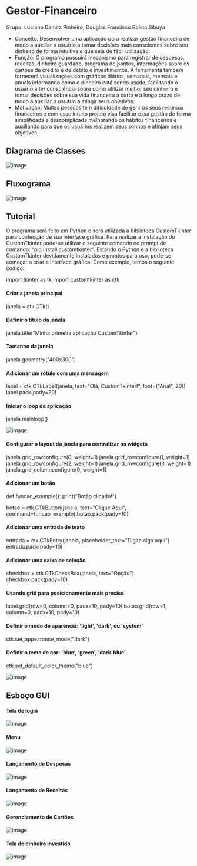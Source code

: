 # Gestor-Financeiro
Grupo: Luciano Damitz Pinheiro, Douglas Francisco Bolina Sibuya
 - Conceito: Desenvolver uma aplicação para realizar gestão financeira de modo a auxiliar o usuário a tomar decisões mais conscientes sobre seu dinheiro de forma intuitiva e que seja de fácil utilização. 
 - Função: O programa possuirá mecanismo para registrar de despesas, receitas, dinheiro guardado, programa de pontos, informações sobre os cartões de crédito e de débito e investimentos. A ferramenta também fornecerá visualizações com gráficos diários, semanais, mensais e anuais informando como o dinheiro está sendo usado, facilitando o usuário a ter consciência sobre como utilizar melhor seu dinheiro e tomar decisões sobre sua vida financeira a curto e a longo prazo de  modo a auxiliar o usuário a atingir seus objetivos. 
 - Motivação: Muitas pessoas têm dificuldade de gerir os seus recursos financeiros e com esse intuito projeto visa facilitar essa gestão de forma simplificada e descomplicada melhorando os hábitos financeiros e auxiliando para que os usuários realizem seus sonhos e atinjam seus objetivos.


## Diagrama de Classes
![image](.images/Diagrama_de_Classe_e_Relacionamento.png)

## Fluxograma
![image](.images/Fluxograma.png)

## Tutorial
O programa será feito em Python e será utilizada a biblioteca CustomTkinter para confecção de sua interface gráfica. Para realizar a instalação do CustomTkinter pode-se utilizar o seguinte comando no prompt de comando: “pip install customtkinter”. Estando o Python e a biblioteca CustomTkinter devidamente instalados e prontos para uso, pode-se começar a criar a interface gráfica. Como exemplo, temos o seguinte código:

import tkinter as tk
import customtkinter as ctk

#### Criar a janela principal
janela = ctk.CTk()

#### Definir o título da janela
janela.title("Minha primeira aplicação CustomTkinter")

#### Tamanho da janela
janela.geometry("400x300")

#### Adicionar um rótulo com uma mensagem
label = ctk.CTkLabel(janela, text="Olá, CustomTkinter!", font=("Arial", 20))
label.pack(pady=20)

#### Iniciar o loop da aplicação
janela.mainloop()

![image](.images/tutorial_janela.png)

#### Configurar o layout da janela para centralizar os widgets
janela.grid_rowconfigure(0, weight=1)
janela.grid_rowconfigure(1, weight=1)
janela.grid_rowconfigure(2, weight=1)
janela.grid_rowconfigure(3, weight=1)
janela.grid_columnconfigure(0, weight=1)

#### Adicionar um botão
def funcao_exemplo():
    print("Botão clicado!")

botao = ctk.CTkButton(janela, text="Clique Aqui", command=funcao_exemplo)
botao.pack(pady=10)

#### Adicionar uma entrada de texto
entrada = ctk.CTkEntry(janela, placeholder_text="Digite algo aqui")
entrada.pack(pady=10)

#### Adicionar uma caixa de seleção
checkbox = ctk.CTkCheckBox(janela, text="Opção")
checkbox.pack(pady=10)

#### Usando grid para posicionamento mais preciso
label.grid(row=0, column=0, padx=10, pady=10)
botao.grid(row=1, column=0, padx=10, pady=10)

#### Definir o modo de aparência: 'light', 'dark', ou 'system'
ctk.set_appearance_mode("dark")

#### Definir o tema de cor: 'blue', 'green', 'dark-blue'
ctk.set_default_color_theme("blue")

![image](.images/Tutorial_botoes.png)


## Esboço GUI

#### Tela de login
![image](.images/Tela_Login.png)

#### Menu
![image](.images/Menu.png)

#### Lançamento de Despesas
![image](.images/Lancar_despesa.png)

#### Lançamento de Receitas
![image](.images/Lancar_receitas.png)

#### Gerenciamento de Cartões
![image](.images/Gerenciar_cartões.png)

#### Tela de dinheiro investido
![image](.images/Dinheiro_Investido.png)


